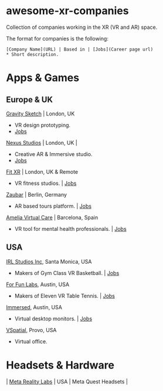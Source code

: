 # awesome-xr-companies
Collection of companies working in the XR (VR and AR) space.

The format for companies is the following:

```
[Company Name](URL) | Based in | [Jobs](Career page url)
* Short description.
```
# Apps & Games
## Europe & UK
[Gravity Sketch](https://www.gravitysketch.com/) | London, UK 
* VR design prototyping. 
* [Jobs](https://www.gravitysketch.com/careers/)

[Nexus Studios](https://nexusstudios.com/immersive/) | London, UK | 
* Creative AR & Immersive studio. 
* [Jobs](https://nexusstudios.com/joinus/)

[Fit XR](https://fitxr.com/) | London, UK & Remote
* VR fitness studios. | [Jobs](https://fitxr-1642768457.teamtailor.com/jobs)

[Zaubar](https://zaubar.com/) | Berlin, Germany
* AR based tours platform. | [Jobs](https://join.com/companies/zaubar)

[Amelia Virtual Care](https://ameliavirtualcare.com/) | Barcelona, Spain
* VR tool for mental health professionals. | [Jobs](https://jobs.ameliavirtualcare.com/#jobs)

## USA
[IRL Studios Inc](https://www.linkedin.com/company/irlstudios/), Santa Monica, USA 
* Makers of Gym Class VR Basketball. | [Jobs](https://www.linkedin.com/company/irlstudios/jobs/)

[For Fun Labs](https://www.linkedin.com/company/for-fun-labs/), Austin, USA 
* Makers of Eleven VR Table Tennis. | [Jobs](https://elevenvr.com/en/careers/)

[Immersed](https://www.linkedin.com/company/immersed/), Austin, USA 
* Virtual desktop monitors. | [Jobs](https://www.linkedin.com/company/immersed/jobs/)

[VSpatial](https://www.vspatial.com/), Provo, USA 
* Virtual office.


# Headsets & Hardware
| [Meta Reality Labs](https://about.meta.com/realitylabs/)		| USA | Meta Quest Headsets |
